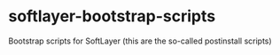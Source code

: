 # softlayer-bootstrap-scripts
Bootstrap scripts for SoftLayer (this are the so-called postinstall scripts)
